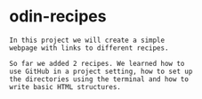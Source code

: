 # odin-recipes
    In this project we will create a simple 
    webpage with links to different recipes.

    So far we added 2 recipes. We learned how to
    use GitHub in a project setting, how to set up
    the directories using the terminal and how to 
    write basic HTML structures.